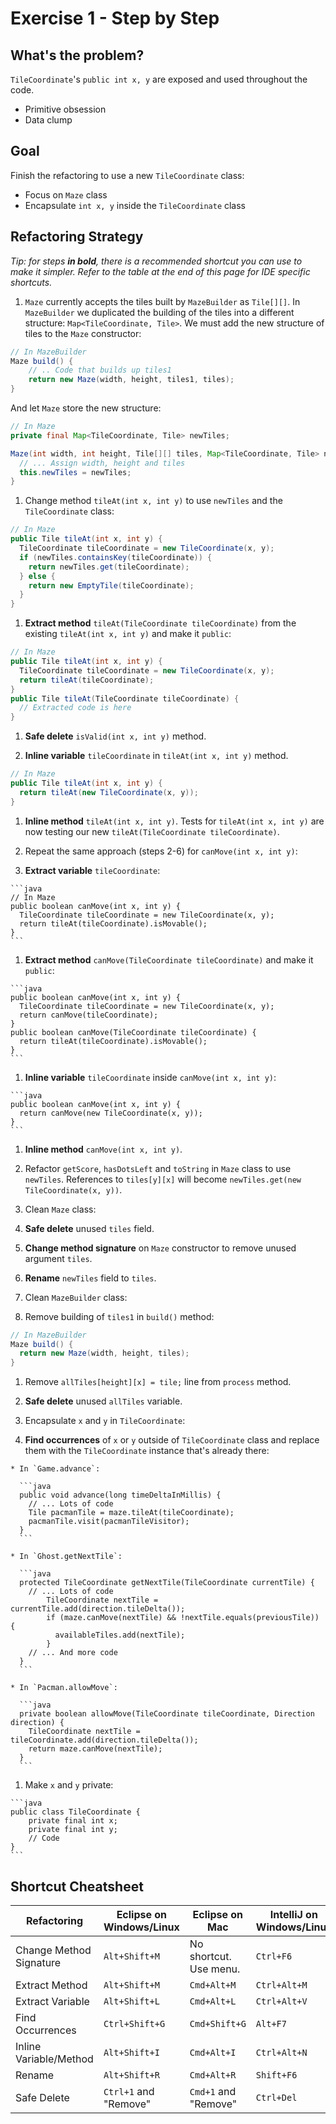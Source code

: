 Exercise 1 - Step by Step
=========================

What's the problem?
-------------------

`TileCoordinate`'s `public int x, y` are exposed and used throughout the code.
* Primitive obsession
* Data clump

Goal
----

Finish the refactoring to use a new `TileCoordinate` class:
* Focus on `Maze` class
* Encapsulate `int x, y` inside the `TileCoordinate` class

Refactoring Strategy
--------------------

_Tip: for steps **in bold**, there is a recommended shortcut you can use to make it simpler. Refer to the table at the end of this page for IDE specific shortcuts._

1. `Maze` currently accepts the tiles built by `MazeBuilder` as `Tile[][]`. In `MazeBuilder` we duplicated the building
of the tiles into a different structure: `Map<TileCoordinate, Tile>`. We must add the new structure of tiles to the
`Maze` constructor:

  ```java
  // In MazeBuilder
  Maze build() {
      // .. Code that builds up tiles1
      return new Maze(width, height, tiles1, tiles);
  }
  ```

  And let `Maze` store the new structure:

  ```java
  // In Maze
  private final Map<TileCoordinate, Tile> newTiles;

  Maze(int width, int height, Tile[][] tiles, Map<TileCoordinate, Tile> newTiles) {
    // ... Assign width, height and tiles
    this.newTiles = newTiles;
  }
  ```

1. Change method `tileAt(int x, int y)` to use `newTiles` and the `TileCoordinate` class:

  ```java
  // In Maze
  public Tile tileAt(int x, int y) {
    TileCoordinate tileCoordinate = new TileCoordinate(x, y);
    if (newTiles.containsKey(tileCoordinate)) {
      return newTiles.get(tileCoordinate);
    } else {
      return new EmptyTile(tileCoordinate);
    }
  }
  ```

1. **Extract method** `tileAt(TileCoordinate tileCoordinate)` from the existing `tileAt(int x, int y)` and make it
`public`:

  ```java
  // In Maze
  public Tile tileAt(int x, int y) {
    TileCoordinate tileCoordinate = new TileCoordinate(x, y);
    return tileAt(tileCoordinate);
  }
  public Tile tileAt(TileCoordinate tileCoordinate) {
    // Extracted code is here
  }
  ```

1. **Safe delete** `isValid(int x, int y)` method.

1. **Inline variable** `tileCoordinate` in `tileAt(int x, int y)` method.

  ```java
  // In Maze
  public Tile tileAt(int x, int y) {
    return tileAt(new TileCoordinate(x, y));
  }
  ```

1. **Inline method** `tileAt(int x, int y)`. Tests for `tileAt(int x, int y)` are now testing our new
`tileAt(TileCoordinate tileCoordinate)`.

1. Repeat the same approach (steps 2-6) for `canMove(int x, int y)`:

  1. **Extract variable** `tileCoordinate`:

    ```java
    // In Maze
    public boolean canMove(int x, int y) {
      TileCoordinate tileCoordinate = new TileCoordinate(x, y);
      return tileAt(tileCoordinate).isMovable();
    }
    ```

  1. **Extract method** `canMove(TileCoordinate tileCoordinate)` and make it `public`:

    ```java
    public boolean canMove(int x, int y) {
      TileCoordinate tileCoordinate = new TileCoordinate(x, y);
      return canMove(tileCoordinate);
    }
    public boolean canMove(TileCoordinate tileCoordinate) {
      return tileAt(tileCoordinate).isMovable();
    }
    ```

  1. **Inline variable** `tileCoordinate` inside `canMove(int x, int y)`:

    ```java
    public boolean canMove(int x, int y) {
      return canMove(new TileCoordinate(x, y));
    }
    ```

  1. **Inline method** `canMove(int x, int y)`.

1. Refactor `getScore`, `hasDotsLeft` and `toString` in `Maze` class to use `newTiles`. References to `tiles[y][x]` will
become `newTiles.get(new TileCoordinate(x, y))`.

1. Clean `Maze` class:

  1. **Safe delete** unused `tiles` field.

  1. **Change method signature** on `Maze` constructor to remove unused argument `tiles`.

  1. **Rename** `newTiles` field to `tiles`.

1. Clean `MazeBuilder` class:

  1. Remove building of `tiles1` in `build()` method:

  ```java
  // In MazeBuilder
  Maze build() {
    return new Maze(width, height, tiles);
  }
  ```

  1. Remove `allTiles[height][x] = tile;` line from `process` method.

  1. **Safe delete** unused `allTiles` variable.

1. Encapsulate `x` and `y` in `TileCoordinate`:

  1. **Find occurrences** of `x` or `y` outside of `TileCoordinate` class and replace them with the `TileCoordinate`
  instance that's already there:

    * In `Game.advance`:

      ```java
      public void advance(long timeDeltaInMillis) {
        // ... Lots of code
        Tile pacmanTile = maze.tileAt(tileCoordinate);
        pacmanTile.visit(pacmanTileVisitor);
      }
      ```

    * In `Ghost.getNextTile`:

      ```java
      protected TileCoordinate getNextTile(TileCoordinate currentTile) {
        // ... Lots of code
            TileCoordinate nextTile = currentTile.add(direction.tileDelta());
            if (maze.canMove(nextTile) && !nextTile.equals(previousTile)) {
              availableTiles.add(nextTile);
            }
        // ... And more code
      }
      ```

    * In `Pacman.allowMove`:

      ```java
      private boolean allowMove(TileCoordinate tileCoordinate, Direction direction) {
        TileCoordinate nextTile = tileCoordinate.add(direction.tileDelta());
        return maze.canMove(nextTile);
      }
      ```

  1. Make `x` and `y` private:

    ```java
    public class TileCoordinate {
        private final int x;
        private final int y;
        // Code
    }
    ```

Shortcut Cheatsheet
-------------------

| Refactoring | Eclipse on Windows/Linux | Eclipse on Mac | IntelliJ on Windows/Linux | IntelliJ on Mac |
|-------------|--------------------------|----------------|---------------------------|-----------------|
|Change Method Signature|`Alt+Shift+M`|No shortcut. Use menu.|`Ctrl+F6`               |`Cmd+F6`         |
|Extract Method|`Alt+Shift+M`            |`Cmd+Alt+M`     |`Ctrl+Alt+M`               |`Cmd+Alt+M`      |
|Extract Variable|`Alt+Shift+L`          |`Cmd+Alt+L`     |`Ctrl+Alt+V`               |`Cmd+Alt+V`      |
|Find Occurrences|`Ctrl+Shift+G`         |`Cmd+Shift+G`   |`Alt+F7`                   |`Alt+F7`         |
|Inline Variable/Method|`Alt+Shift+I`    |`Cmd+Alt+I`     |`Ctrl+Alt+N`               |`Cmd+Alt+N`      |
|Rename       |`Alt+Shift+R`             |`Cmd+Alt+R`     |`Shift+F6`                 |`Shift+F6`       |
|Safe Delete  |`Ctrl+1` and "Remove"|`Cmd+1` and "Remove" |`Ctrl+Del`                 |`Cmd+Del`        |

